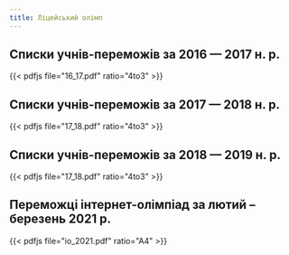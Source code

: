 ```yaml
---
title: Ліцейський олімп
---
```


## Списки учнів-переможів за 2016 — 2017 н. р.

{{< pdfjs file="16_17.pdf" ratio="4to3" >}}

## Списки учнів-переможів за 2017 — 2018 н. р.

{{< pdfjs file="17_18.pdf" ratio="4to3" >}}

## Списки учнів-переможів за 2018 — 2019 н. р.

{{< pdfjs file="17_18.pdf" ratio="4to3" >}}

## Переможці інтернет-олімпіад за лютий – березень 2021 р.

{{< pdfjs file="io_2021.pdf" ratio="A4" >}}
